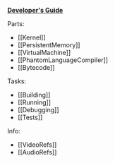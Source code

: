 **[Developer's Guide](https://phantomdox.readthedocs.io/en/latest/)**

Parts:
* [[Kernel]]
* [[PersistentMemory]]
* [[VirtualMachine]]
* [[PhantomLanguageCompiler]]
* [[Bytecode]]

Tasks:
* [[Building]]
* [[Running]]
* [[Debugging]]
* [[Tests]]

Info:
* [[VideoRefs]]
* [[AudioRefs]]
